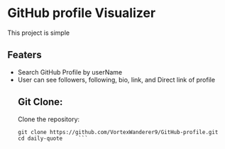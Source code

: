 # GitHub profile Visualizer
This project is simple
 ## Featers
 - Search GitHub Profile by userName
 - User can see followers, following, bio, link, and Direct link of profile
   ## Git Clone:
   Clone the repository:
    ```
    git clone https://github.com/VortexWanderer9/GitHub-profile.git
   cd daily-quote     ```
